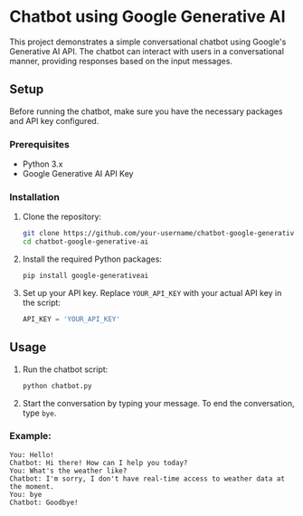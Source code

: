 # Chatbot using Google Generative AI

This project demonstrates a simple conversational chatbot using Google's Generative AI API. The chatbot can interact with users in a conversational manner, providing responses based on the input messages.

## Setup

Before running the chatbot, make sure you have the necessary packages and API key configured.

### Prerequisites

- Python 3.x
- Google Generative AI API Key

### Installation

1. Clone the repository:
    ```sh
    git clone https://github.com/your-username/chatbot-google-generative-ai.git
    cd chatbot-google-generative-ai
    ```

2. Install the required Python packages:
    ```sh
    pip install google-generativeai
    ```

3. Set up your API key. Replace `YOUR_API_KEY` with your actual API key in the script:
    ```python
    API_KEY = 'YOUR_API_KEY'
    ```

## Usage

1. Run the chatbot script:
    ```sh
    python chatbot.py
    ```

2. Start the conversation by typing your message. To end the conversation, type `bye`.

### Example:

```plaintext
You: Hello!
Chatbot: Hi there! How can I help you today?
You: What's the weather like?
Chatbot: I'm sorry, I don't have real-time access to weather data at the moment.
You: bye
Chatbot: Goodbye!

